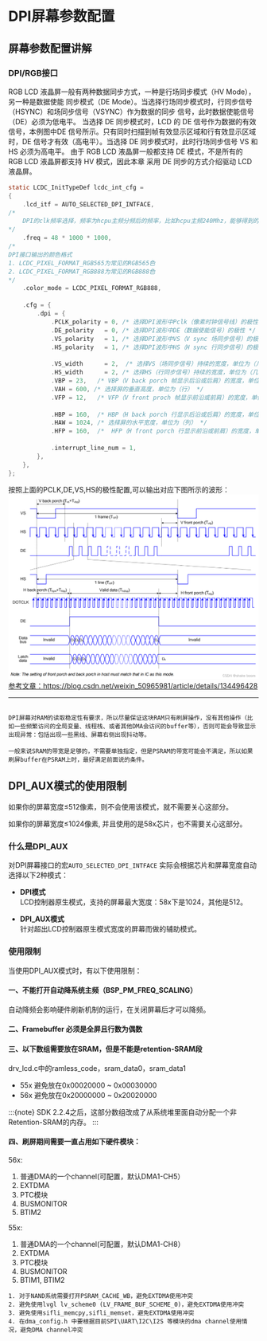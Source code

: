 # DPI屏幕参数配置

## 屏幕参数配置讲解
### **DPI/RGB接口**
RGB LCD 液晶屏一般有两种数据同步方式，一种是行场同步模式（HV Mode），另一种是数据使能
同步模式（DE Mode）。当选择行场同步模式时，行同步信号（HSYNC）和场同步信号（VSYNC）作为数据的同步
信号，此时数据使能信号（DE）必须为低电平。
当选择 DE 同步模式时，LCD 的 DE 信号作为数据的有效信号，本例图中DE
信号所示。只有同时扫描到帧有效显示区域和行有效显示区域时，DE 信号才有效（高电平）。当选择 DE
同步模式时，此时行场同步信号 VS 和 HS 必须为高电平。
由于 RGB LCD 液晶屏一般都支持 DE 模式，不是所有的 RGB LCD 液晶屏都支持 HV 模式，因此本章
采用 DE 同步的方式介绍驱动 LCD 液晶屏。
                        
```c
static LCDC_InitTypeDef lcdc_int_cfg =
{
    .lcd_itf = AUTO_SELECTED_DPI_INTFACE,
/*
    DPI的clk频率选择，频率为hcpu主频分频后的频率，比如hcpu主频240Mhz，能够得到的频率只能为40/48/60/80,如果设置62Mhz，实际会设置为60Mhz
*/    
    .freq = 48 * 1000 * 1000,
/*
DPI接口输出的颜色格式
1. LCDC_PIXEL_FORMAT_RGB565为常见的RGB565色
2. LCDC_PIXEL_FORMAT_RGB888为常见的RGB888色 
*/    
    .color_mode = LCDC_PIXEL_FORMAT_RGB888,

    .cfg = {
        .dpi = {
            .PCLK_polarity = 0, /* 选择DPI波形中Pclk（像素时钟信号线）的极性 */
            .DE_polarity   = 0, /* 选择DPI波形中DE（数据使能信号）的极性 */
            .VS_polarity   = 1, /* 选择DPI波形中VS（V sync 场同步信号）的极性 */
            .HS_polarity   = 1, /* 选择DPI波形中HS（H sync 行同步信号）的极性 */

            .VS_width      = 2,  /* 选择VS（场同步信号）持续的宽度，单位为（几个HS波形） */
            .HS_width      = 2, /* 选择HS（行同步信号）持续的宽度，单位为（几个Pclk波形） */
            .VBP = 23,   /* VBP（V back porch 帧显示后沿或后肩）的宽度，单位为（几个HS波形） */
            .VAH = 600, /* 选择屏的垂直高度，单位为（行） */
            .VFP = 12,   /* VFP（V front proch 帧显示前沿或前肩）的宽度，单位为（几个HS波形）*/

            .HBP = 160,  /* HBP（H back porch 行显示后沿或后肩）的宽度，单位为（几个Pclk波形）*/
            .HAW = 1024, /* 选择屏的水平宽度，单位为（列） */
            .HFP = 160,  /*  HFP（H front porch 行显示前沿或前肩）的宽度，单位为（几个Pclk波形）*/

            .interrupt_line_num = 1,
        },
    },
};
```

按照上面的PCLK,DE,VS,HS的极性配置,可以输出对应下图所示的波形：
![alt text](../assets/st77922.png)
[参考文章：](https://blog.csdn.net/weixin_50965981/article/details/134496428)https://blog.csdn.net/weixin_50965981/article/details/134496428
***



```{important}

DPI屏幕对RAM的读取稳定性有要求，所以尽量保证这块RAM只有刷屏操作，没有其他操作（比如一些频繁访问的全局变量、线程栈、或者其他DMA会访问的buffer等），否则可能会导致显示出现异常：包括出现一些黑线、屏幕右侧出现抖动等。

一般来说SRAM的带宽是足够的，不需要单独指定，但是PSRAM的带宽可能会不满足，所以如果刷屏buffer在PSRAM上时，最好满足前面说的条件。
```


## DPI_AUX模式的使用限制
如果你的屏幕宽度≤512像素，则不会使用该模式，就不需要关心这部分。

如果你的屏幕宽度≤1024像素, 并且使用的是58x芯片，也不需要关心这部分。


### 什么是DPI_AUX
对DPI屏幕接口的宏`AUTO_SELECTED_DPI_INTFACE` 实际会根据芯片和屏幕宽度自动选择以下2种模式：

- **DPI模式**<br>
LCD控制器原生模式，支持的屏幕最大宽度：58x下是1024，其他是512。

- **DPI_AUX模式**<br>
针对超出LCD控制器原生模式宽度的屏幕而做的辅助模式。

### 使用限制
当使用DPI_AUX模式时，有以下使用限制：

#### 一、不能打开自动降系统主频（BSP_PM_FREQ_SCALING）
自动降频会影响硬件刷新机制的运行，在关闭屏幕后才可以降频。
#### 二、Framebuffer 必须是全屏且行数为偶数
#### 三、以下数组需要放在SRAM，但是不能是retention-SRAM段

drv_lcd.c中的ramless_code，sram_data0，sram_data1
* 55x 避免放在0x00020000 ~ 0x00030000
* 56x 避免放在0x20000000 ~ 0x20020000

:::{note}
SDK 2.2.4之后，这部分数组改成了从系统堆里面自动分配一个非Retention-SRAM的内存。
:::
#### 四、刷屏期间需要一直占用如下硬件模块：

56x:
1. 普通DMA的一个channel(可配置，默认DMA1-CH5）
2. EXTDMA
3. PTC模块
4. BUSMONITOR
5. BTIM2

55x:
1. 普通DMA的一个channel(可配置，默认DMA1-CH8）
2. EXTDMA
3. PTC模块
4. BUSMONITOR
5. BTIM1, BTIM2


```{caution}
1. 对于NAND系统需要打开PSRAM_CACHE_WB，避免EXTDMA使用冲突
2. 避免使用lvgl lv_scheme0 (LV_FRAME_BUF_SCHEME_0)，避免EXTDMA使用冲突
3. 避免使用sifli_memcpy,sifli_memset，避免EXTDMA使用冲突
4. 在dma_config.h 中要根据目前SPI\UART\I2C\I2S 等模块的dma channel使用情况，避免DMA channel冲突
```
